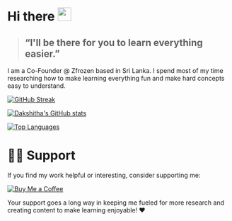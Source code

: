 # Hi there <img src="https://raw.githubusercontent.com/aemmadi/aemmadi/master/wave.gif" width="30px" height="30px">

> ## “I'll be there for you to learn everything easier.”

I am a Co-Founder @ Zfrozen based in Sri Lanka. I spend most of my time researching how to make learning everything fun and make hard concepts easy to understand.

[![GitHub Streak](https://streak-stats.demolab.com?user=dakshithadissanayaka&theme=highcontrast&card_width=467&token=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)](https://git.io/streak-stats)

[![Dakshitha's GitHub stats](https://github-readme-stats.vercel.app/api?username=dakshithadissanayaka&icons=true&theme=chartreuse-dark&show=reviews,discussions_started,discussions_answered,prs_merged,prs_merged_percentage&number_format=long&include_all_commits=true&show_icons=true&token=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)](https://github.com/dakshithadissanayaka/github-readme-stats)

[![Top Languages](https://github-readme-stats.vercel.app/api/top-langs/?username=dakshithadissanayaka&layout=compact&theme=chartreuse-dark&card_width=467&token=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)](https://github.com/dakshithadissanayaka/github-readme-stats)

# 🙋‍♂️ Support

If you find my work helpful or interesting, consider supporting me:

[![Buy Me a Coffee](https://img.shields.io/badge/Buy%20Me%20a%20Coffee-donate-purple?logo=buy-me-a-coffee)](https://buymeacoffee.com/yourusername)

Your support goes a long way in keeping me fueled for more research and creating content to make learning enjoyable! ❤️


